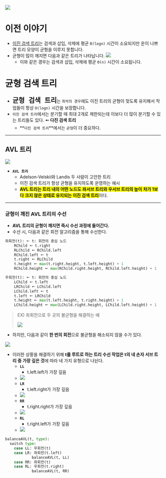 ![](https://velog.velcdn.com/images/chan9708/post/ce54b6c0-6d41-47ae-b698-5701f1fd4be4/image.jpg)

# 이전 이야기

>

- [이진 검색 트리](https://velog.io/@chan9708/%EC%9D%B4%EC%A7%84-%EA%B2%80%EC%83%89-%ED%8A%B8%EB%A6%AC)는 검색과 삽입, 삭제에 평균 `Θ(logn)` 시간이 소요되지만 운이 나쁘면 트리 모양이 균형을 이루지 못합니다.
- 균형이 많이 깨지면 다음과 같은 트리가 나타납니다.
  ![](https://velog.velcdn.com/images/chan9708/post/1b97b057-506f-4ed2-b5d6-a2007e63899c/image.png)
  - 이와 같은 경우는 검색과 삽입, 삭제에 평균 `Θ(n)` 시간이 소요됩니다.

# 균형 검색 트리

- <span style="font-size: 25px">**`균형 검색 트리`**</span>는 `최악의 경우`에도 이진 트리의 균형이 맞도록 유지해서 작업들이 항상 `O(logn)` 시간을 보장합니다.
- `이진 검색 트리`에서는 분기할 때 최대 2개로 제한되는데 이보다 더 많이 분기할 수 있는 트리들도 있다. **🠔 다진 검색 트리**
  - **`다진 검색 트리`**에서는 `균형`이 더 중요하다.

---

## AVL 트리

![](https://velog.velcdn.com/images/chan9708/post/48578f5e-17eb-48e2-a920-39ee19aa52f4/image.png)

- **`AVL 트리`**
  - Adelson-Velskii와 Landis 두 사람이 고안한 트리
  - 이진 검색 트리가 항상 균형을 유지하도록 운영하는 예시
  - <span style="background-color: yellow">**AVL 트리는 트리 내의 어떤 노드도 좌서브 트리와 우서브 트리의 높이 차가 1보다 크지 않은 상태로 유지되는 이진 검색 트리**</span>이다.

---

### 균형이 깨진 AVL 트리의 수선

- **AVL 트리의 균형이 깨지면 즉시 수선 과정에 들어간다.**
- 수선 시, 다음과 같은 회전 알고리즘을 통해 수선한다.

>

```python
좌회전(t): 🠔 t: 회전의 중심 노드
	RChild 🠔 t.right
    RLChild 🠔 RChild.left
    RChild.left 🠔 t
    t.right 🠔 RLChild
    t.height 🠔 max(t.right.height, t.left.height) + 1
    RChild.height 🠔 max(RChild.right.height, RChild.left.height) + 1
```

>

```python
우회전(t): 🠔 t: 회전의 중심 노드
	LChild 🠔 t.left
    LRChild 🠔 LChild.left
    LChild.left 🠔 t
    t.left 🠔 LRChild
    t.height 🠔 max(t.left.height, t.right.height) + 1
    LChild.height 🠔 max(LChild.right.height, LChild.left.height) + 1
```

> EX) 좌회전으로 두 곳의 불균형을 해결하는 예
>
> ![](https://velog.velcdn.com/images/chan9708/post/60a593d4-8d87-49ea-8f83-9866a5a74b12/image.png)

- 하지만, 다음과 같이 **한 번의 회전**으로 불균형을 해소되지 않을 수가 있다.

![](https://velog.velcdn.com/images/chan9708/post/b1d49180-1517-471e-83cf-b82356483e04/image.png)

- 이러한 상황을 해결하기 위해 **t를 루트로 하는 트리 수선 작업은 t의 네 손자 서브 트리 중 가장 깊은 것**에 따라 네 가지 유형으로 나뉜다.
  - **`LL`**
    - t.left.left가 가장 깊음
  - ![](https://velog.velcdn.com/images/chan9708/post/3399f671-f8c0-4532-b3c4-b3698d236bf1/image.png)
  - **`LR`**
    - t.left.right가 가장 깊음
  - ![](https://velog.velcdn.com/images/chan9708/post/50f341da-ae7e-4988-849e-9d25add8afa7/image.jpg)
  - **`RR`**
    - t.right.right가 가장 깊음
  - ![](https://velog.velcdn.com/images/chan9708/post/0996068c-4f84-4618-8920-f8fdcf4a9be2/image.png)
  - **`RL`**
    - t.right.left가 가장 깊음
  - ![](https://velog.velcdn.com/images/chan9708/post/d4476aae-ddab-46b9-b450-b519cd0c5414/image.png)

>

```python
balanceAVL(t, type):
  switch type:
    case LL: 우회전(t)
    case LR: 좌회전(t.left)
    		balanceAVL(t, LL)
    case RR: 좌회전(t)
    case RL: 우회전(t.right)
    		balanceAVL(t, RR)
```

